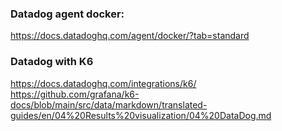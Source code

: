 ###

### Datadog agent docker:
https://docs.datadoghq.com/agent/docker/?tab=standard

### Datadog with K6
https://docs.datadoghq.com/integrations/k6/
https://github.com/grafana/k6-docs/blob/main/src/data/markdown/translated-guides/en/04%20Results%20visualization/04%20DataDog.md
